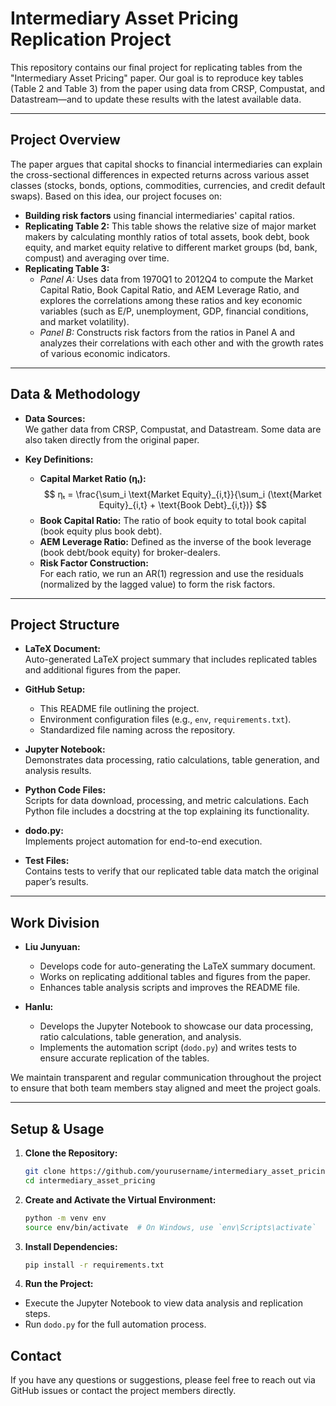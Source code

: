 # Intermediary Asset Pricing Replication Project

This repository contains our final project for replicating tables from the "Intermediary Asset Pricing" paper. Our goal is to reproduce key tables (Table 2 and Table 3) from the paper using data from CRSP, Compustat, and Datastream—and to update these results with the latest available data.

---

## Project Overview

The paper argues that capital shocks to financial intermediaries can explain the cross-sectional differences in expected returns across various asset classes (stocks, bonds, options, commodities, currencies, and credit default swaps). Based on this idea, our project focuses on:
- **Building risk factors** using financial intermediaries' capital ratios.
- **Replicating Table 2:** This table shows the relative size of major market makers by calculating monthly ratios of total assets, book debt, book equity, and market equity relative to different market groups (bd, bank, compust) and averaging over time.
- **Replicating Table 3:**
  - *Panel A:* Uses data from 1970Q1 to 2012Q4 to compute the Market Capital Ratio, Book Capital Ratio, and AEM Leverage Ratio, and explores the correlations among these ratios and key economic variables (such as E/P, unemployment, GDP, financial conditions, and market volatility).
  - *Panel B:* Constructs risk factors from the ratios in Panel A and analyzes their correlations with each other and with the growth rates of various economic indicators.

---

## Data & Methodology

- **Data Sources:**  
  We gather data from CRSP, Compustat, and Datastream. Some data are also taken directly from the original paper.
  
- **Key Definitions:**  
  - **Capital Market Ratio (ηₜ):**  
  $$ 
  ηₜ = \frac{\sum_i \text{Market Equity}_{i,t}}{\sum_i (\text{Market Equity}_{i,t} + \text{Book Debt}_{i,t})}
  $$
  - **Book Capital Ratio:** The ratio of book equity to total book capital (book equity plus book debt).
  - **AEM Leverage Ratio:** Defined as the inverse of the book leverage (book debt/book equity) for broker-dealers.
  - **Risk Factor Construction:**  
    For each ratio, we run an AR(1) regression and use the residuals (normalized by the lagged value) to form the risk factors.

---

## Project Structure

- **LaTeX Document:**  
  Auto-generated LaTeX project summary that includes replicated tables and additional figures from the paper.
  
- **GitHub Setup:**  
  - This README file outlining the project.
  - Environment configuration files (e.g., `env`, `requirements.txt`).
  - Standardized file naming across the repository.

- **Jupyter Notebook:**  
  Demonstrates data processing, ratio calculations, table generation, and analysis results.

- **Python Code Files:**  
  Scripts for data download, processing, and metric calculations. Each Python file includes a docstring at the top explaining its functionality.

- **dodo.py:**  
  Implements project automation for end-to-end execution.

- **Test Files:**  
  Contains tests to verify that our replicated table data match the original paper’s results.

---

## Work Division

- **Liu Junyuan:**  
  - Develops code for auto-generating the LaTeX summary document.
  - Works on replicating additional tables and figures from the paper.
  - Enhances table analysis scripts and improves the README file.

- **Hanlu:**  
  - Develops the Jupyter Notebook to showcase our data processing, ratio calculations, table generation, and analysis.
  - Implements the automation script (`dodo.py`) and writes tests to ensure accurate replication of the tables.

We maintain transparent and regular communication throughout the project to ensure that both team members stay aligned and meet the project goals.

---

## Setup & Usage

1. **Clone the Repository:**
   ```bash
   git clone https://github.com/yourusername/intermediary_asset_pricing.git
   cd intermediary_asset_pricing

2. **Create and Activate the Virtual Environment:**
   ```bash
   python -m venv env
   source env/bin/activate  # On Windows, use `env\Scripts\activate`

3. **Install Dependencies:**
   ```bash
   pip install -r requirements.txt

4. **Run the Project:**
  - Execute the Jupyter Notebook to view data analysis and replication steps.
  - Run `dodo.py` for the full automation process.

## Contact

If you have any questions or suggestions, please feel free to reach out via GitHub issues or contact the project members directly.